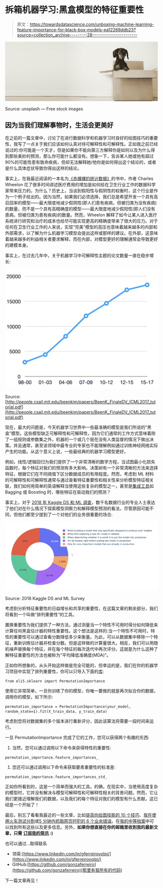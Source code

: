 # 拆箱机器学习:黑盒模型的特征重要性

> 原文：<https://towardsdatascience.com/unboxing-machine-learning-feature-importance-for-black-box-models-ea12268ddb23?source=collection_archive---------28----------------------->

![](img/05ea50128e580882ac31e1b3342209f0.png)

Source: unsplash — Free stock images

## 因为当我们理解事物时，生活会更美好

在之前的一篇文章中，讨论了在进行数据科学和机器学习时良好的绘图技巧的重要性，我写了一点关于我们应该如何认真对待可解释性和可解释性。正如我之前已经说过的:你可能是一个天才，但是如果你不能向第三方解释你是如何以及为什么得到那些美妙的预测，那么你可能什么都没有。想象一下，告诉某人她或他有超过 90%的可能性患有致命疾病，但却无法解释她/他你是如何得出这个结论的，或者是什么具体症状导致你得出这样的结论。

事实上，在我最近阅读的一本名为[《赤裸裸的统计数据》](https://www.goodreads.com/book/show/17986418-naked-statistics)的书中，作者 Charles Wheelon 花了很多时间讲述医疗费用的增加是如何给在卫生行业工作的数据科学家带来压力的。为什么？历史上，当谈到假阳性与假阴性的权衡时，这个行业是作为一个例子给出的。因为当然，如果我们必须选择，我们总是希望开发一个具有高召回率的模型——最大限度地减少假阴性(即人们患有疾病，但被归类为没有疾病)的数量，而不是一个具有高精确度的模型——最大限度地减少假阳性(即人们没有患病，但被归类为患有疾病)的数量。然而，Wheelon 解释了如今让某人进入医疗系统进行研究和治疗的成本也给尽可能实现更高的精确度带来了很大的压力。对于任何在卫生行业工作的人来说，实现“完美”模型的高压也意味着越来越多的内部和外部需求，以了解为什么机器学习模型会提出这样或那样的建议。在外部，这意味着越来越多的利益相关者要求解释，而在内部，对模型更好的理解通常会导致更好的建模本身。

事实上，在过去几年中，关于机器学习中可解释性主题的论文数量一直在稳步增长:

![](img/b4dd2462e3ff4116e8d7557f0f59946c.png)

Source: [http://people.csail.mit.edu/beenkim/papers/BeenK_FinaleDV_ICML2017_tutorial.pdf](http://people.csail.mit.edu/beenkim/papers/BeenK_FinaleDV_ICML2017_tutorial.pdf)

现在，最大的问题是，今天机器学习世界中一些最准确的模型是我们所说的“黑盒”模型。这些模型缺乏可解释性和可解释性，因为它们通常的工作方式意味着除了一组规则或参数集之外，机器的一个或几个层在没有人类监督的情况下做出决策。并且通常，甚至该领域中最专业的专家也不能理解例如通过训练神经网络实际产生的功能。从这个意义上说，一些最经典的机器学习模型更好。

例如，线性/逻辑回归为我们提供了一个非常清晰的数学方程，当试图最小化损失函数时，每个特征对我们的预测有多大影响。决策树有一个非常清晰的方法来选择特征，根据它们在不同阈值下区分数据成员的有用程度。然而，考虑到 ML 材料的可解释性和可解释性通常与通过查看特征重要性和相关性来分析模型特征相关联，我们如何用简单的英语解释当使用这些复杂的模型之一，甚至是[集成工具](https://scikit-learn.org/stable/modules/ensemble.html)如 Bagging 或 Boosting 时，哪些特征在驱动我们的预测？

事实上，对于 [2018 年 Kaggle DS 和 ML 调查](https://www.kaggle.com/sudhirnl7/data-science-survey-2018/data)，数千名数据行业的专业人士表达了他们对在什么情况下探索模型洞察力和解释模型预测的看法，尽管原因可能不同，但他们都至少提到了一个对他们的业务很重要的场合:

![](img/1ef8432453399b8bf1b5ba237aaa581c.png)

Source: 2018 Kaggle DS and ML Survey

考虑到分析特征重要性的日益增长和共享的重要性，在这篇文章的剩余部分，我们将看到一个叫做“排列重要性”的工具。

置换重要性为我们提供了一种方法，通过测量当一个特性不可用时得分如何降低来计算任何黑盒估计器的特性重要性。这个想法是这样的:当一个特性不可用时，特性的重要性可以通过查看分数降低多少来衡量。为此，可以从数据集中移除一个特征，重新训练估计器并检查分数。但是这样做的计算量很大。相反，我们可以用随机噪声替换每个特征，并在每个特征的每次迭代中再次评分。这就是为什么这种了解特征重要性的方法也被称为“平均降低准确度(MDA)”。

正如你所想象的，从头开始这样做是完全可能的，但幸运的是，我们在你的机器学习项目中实现了排列重要性，你可以只导入下面的[库](https://eli5.readthedocs.io/en/latest/autodocs/sklearn.html#module-eli5.sklearn.permutation_importance):

```
from eli5.sklearn import PermutationImportance
```

使用它非常简单，一旦你训练了你的模型，你唯一要做的就是再次拟合你的数据，调用你的模型，如下所示:

```
permutation_importance = PermutationImportance(your_model, random_state=1).fit(X_train_data, y_train_data)
```

考虑到您将对数据集的多个版本进行重新评分，因此该算法将需要一段时间来运行。

一旦 PermutationImportance 完成了它的工作，您可以获得两个有趣的东西:

1.  当然，您可以通过调用以下命令来获得特性的重要性:

```
permutation_importance.feature_importances_
```

1.  您还可以通过调用以下命令来获取要素重要性的标准差:

```
permutation_importance.feature_importances_std_
```

正如你所看到的，这是一个简单而强大的工具。的确，在现实中，当使用高度复杂的模型时，它并没有解决与模型可解释性和可解释性相关的背景问题。然而，它让我们更接近理解我们的数据，以及我们的每个特征对我们的模型有什么贡献。这已经是一个开始了！

最后，别忘了看看我最近的一些文章，比如[提高你绘图技能的 10 个技巧](/10-tips-to-improve-your-plotting-f346fa468d18?source=friends_link&sk=b2f7a584a74badc44d09d5de04fe30d8)、[我在使用火车测试分割](/6-amateur-mistakes-ive-made-working-with-train-test-splits-916fabb421bb)或[5 分钟内抓取网页时犯的 6 个业余错误](/web-scraping-in-5-minutes-1caceca13b6c)。在[我的中等档案](https://medium.com/@g.ferreiro.volpi)中可以找到所有这些以及更多信息。另外，**如果你想直接在你的邮箱里收到我的最新文章，只需** [**订阅我的简讯**](https://gmail.us3.list-manage.com/subscribe?u=8190cded0d5e26657d9bc54d7&id=3e942158a2) **:)**

也可以通过…取得联系

*   领英:[https://www.linkedin.com/in/gferreirovolpi/](https://www.linkedin.com/in/gferreirovolpi/)
*   GitHub:[https://github.com/gonzaferreiro](https://github.com/gonzaferreiro)(那里有我所有的代码)

下一篇文章再见！